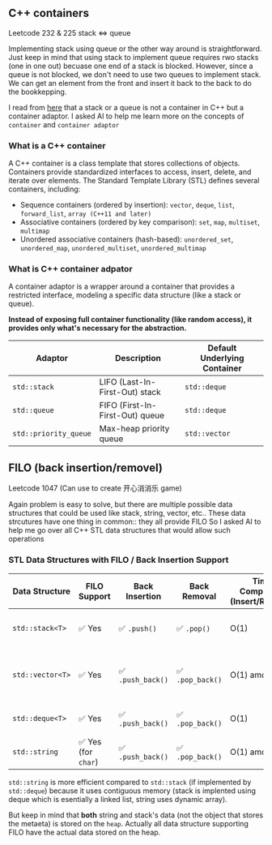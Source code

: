## C++ containers 
Leetcode 232 & 225 stack <=> queue

Implementing stack using queue or the other way around is straightforward. Just keep in mind that using stack to implement queue requires rwo stacks (one in one out) becuase one end of a stack is blocked. However, 
since a queue is not blocked, we don't need to use two queues to implement stack. We can get an element from the front and insert it back to the back to do the bookkepping. 

I read from [here](https://github.com/youngyangyang04/leetcode-master/blob/master/problems/%E6%A0%88%E4%B8%8E%E9%98%9F%E5%88%97%E7%90%86%E8%AE%BA%E5%9F%BA%E7%A1%80.md#%E6%A0%88%E4%B8%8E%E9%98%9F%E5%88%97%E7%90%86%E8%AE%BA%E5%9F%BA%E7%A1%80) 
that a stack or a queue is not a container in C++ but a container adaptor. I asked AI to help me learn more on the concepts of `container` and  `container adaptor`

### What is a C++ container 
A C++ container is a class template that stores collections of objects. Containers provide standardized interfaces to access, insert, delete, and iterate over elements.
The Standard Template Library (STL) defines several containers, including:
- Sequence containers (ordered by insertion): `vector`, `deque`, `list`, `forward_list`, `array (C++11 and later)`
- Associative containers (ordered by key comparison): `set`, `map`, `multiset`, `multimap`
- Unordered associative containers (hash-based): `unordered_set`, `unordered_map`, `unordered_multiset`, `unordered_multimap`

### What is C++ container adpator
A container adaptor is a wrapper around a container that provides a restricted interface, modeling a specific data structure (like a stack or queue).

**Instead of exposing full container functionality (like random access), it provides only what's necessary for the abstraction.**

| Adaptor               | Description                         | Default Underlying Container |
|------------------------|-------------------------------------|-------------------------------|
| `std::stack`           | LIFO (Last-In-First-Out) stack      | `std::deque`                  |
| `std::queue`           | FIFO (First-In-First-Out) queue     | `std::deque`                  |
| `std::priority_queue`  | Max-heap priority queue             | `std::vector`                 |

## FILO (back insertion/removel)
Leetcode 1047 (Can use to create 开心消消乐 game)

Again problem is easy to solve, but there are multiple possible data structures that could be used like stack, string, vector, etc.. These data strcutures have one thing in common:: they all provide FILO
So I asked AI to help me go over all C++ STL data structures that would allow such operations

### STL Data Structures with FILO / Back Insertion Support

| Data Structure     | FILO Support | Back Insertion | Back Removal | Time Complexity (Insert/Remove) | Space Efficiency     | Notes                                                                 |
|--------------------|--------------|----------------|---------------|-------------------------------|----------------------|-----------------------------------------------------------------------|
| `std::stack<T>`    | ✅ Yes        | ✅ `.push()`    | ✅ `.pop()`    | O(1)                         | Efficient             | Adapter over `std::deque` (default) or `std::vector`                  |
| `std::vector<T>`   | ✅ Yes        | ✅ `.push_back()` | ✅ `.pop_back()` | O(1) amortized              | Efficient             | Allows random access; contiguous memory                               |
| `std::deque<T>`    | ✅ Yes        | ✅ `.push_back()` | ✅ `.pop_back()` | O(1)                         | Slightly more overhead| Supports front/back insert/remove                                     |
| `std::string`      | ✅ Yes (for `char`) | ✅ `.push_back()` | ✅ `.pop_back()` | O(1) amortized              | Efficient for strings | Specialized `vector<char>`                                            |

`std::string` is more efficient compared to `std::stack` (if implemented by `std::deque`) because it uses contiguous memory (stack is implented using deque which is esentially a linked list, string uses dynamic array). 

But keep in mind that **both** string and stack's data (not the object that stores the metaeta) is stored on the `heap`. Actually all data structure supporting FILO have the actual data stored on the heap. 





